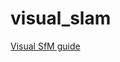 # visual_slam

[Visual SfM guide](https://d32ogoqmya1dw8.cloudfront.net/files/getsi/teaching_materials/high-rez-topo/visual_sfm_tutorial.pdf)
